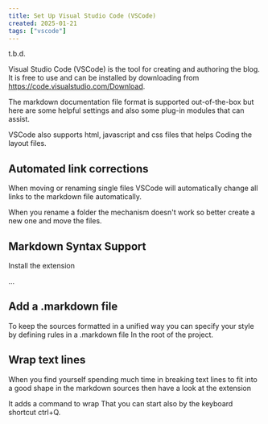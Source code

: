 ```yaml
---
title: Set Up Visual Studio Code (VSCode)
created: 2025-01-21
tags: ["vscode"]
---
```


t.b.d.

Visual Studio Code (VSCode) is the tool for creating and authoring the blog.  It is free to use and can be installed by
downloading from <https://code.visualstudio.com/Download>.

The markdown documentation file format is supported out-of-the-box but here are some helpful settings and also some
plug-in modules that can assist.

VSCode also supports html, javascript and css files that helps Coding the layout files.

## Automated link corrections

When moving or renaming single files VSCode will automatically change all links to the markdown file automatically.

When you rename a folder the mechanism doesn't work so better create a new one and move the files.


## Markdown Syntax Support

Install the extension

...


## Add a .markdown file

To keep the sources formatted in a unified way you can specify your style by defining rules in a .markdown file In the
root of the project.


## Wrap text lines

When you find yourself spending much time in breaking text lines to fit into a good shape in the markdown sources then
have a look at the extension

It adds a command to wrap That you can start also by the keyboard shortcut ctrl+Q.

